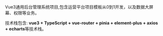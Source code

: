 Vue3通用后台管理系统项目,包含运营平台项目模板从0到1开发，以及数据大屏幕、权限等业务。

技术栈包含: **vue3 + TypeScript + vue-router + pinia + element-plus + axios + echarts**等技术栈。
